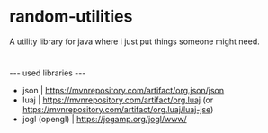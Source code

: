 # random-utilities
A utility library for java where i just put things someone might need.




#
--- used libraries ---
- json | https://mvnrepository.com/artifact/org.json/json
- luaj | https://mvnrepository.com/artifact/org.luaj (or https://mvnrepository.com/artifact/org.luaj/luaj-jse)
- jogl (opengl) | https://jogamp.org/jogl/www/
